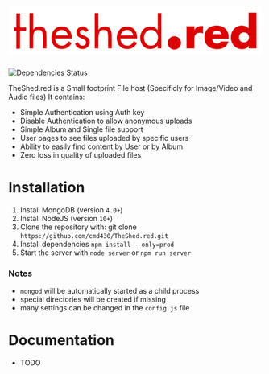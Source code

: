 # ![TheShed.red](./img/theshed.red_logo.png)
[![Dependencies Status](https://david-dm.org/cmd430/TheShed.red/status.svg)](https://david-dm.org/cmd430/TheShed.red)

TheShed.red is a Small footprint File host (Specificly for Image/Video and Audio files) It contains:
 - Simple Authentication using Auth key
 - Disable Authentication to allow anonymous uploads
 - Simple Album and Single file support
 - User pages to see files uploaded by specific users
 - Ability to easily find content by User or by Album
 - Zero loss in quality of uploaded files

Installation
============
1. Install MongoDB (version `4.0+`)
2. Install NodeJS (version `10+`)
3. Clone the repository with: git clone `https://github.com/cmd430/TheShed.red.git`
4. Install dependencies `npm install --only=prod`
5. Start the server with `node server` or `npm run server`

### **Notes** 
 -  `mongod` will be automatically started as a child process
 - special directories will be created if missing
 - many settings can be changed in the `config.js` file

Documentation
============
 - TODO